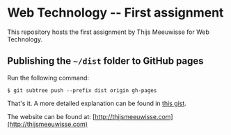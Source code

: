# Web Technology -- First assignment

This repository hosts the first assignment by Thijs Meeuwisse for Web Technology.

## Publishing the `~/dist` folder to GitHub pages

Run the following command:

    $ git subtree push --prefix dist origin gh-pages

That's it. A more detailed explanation can be found in [this gist](https://gist.github.com/cobyism/4730490).

The website can be found at: [http://thijsmeeuwisse.com](http://thijsmeeuwisse.com)

